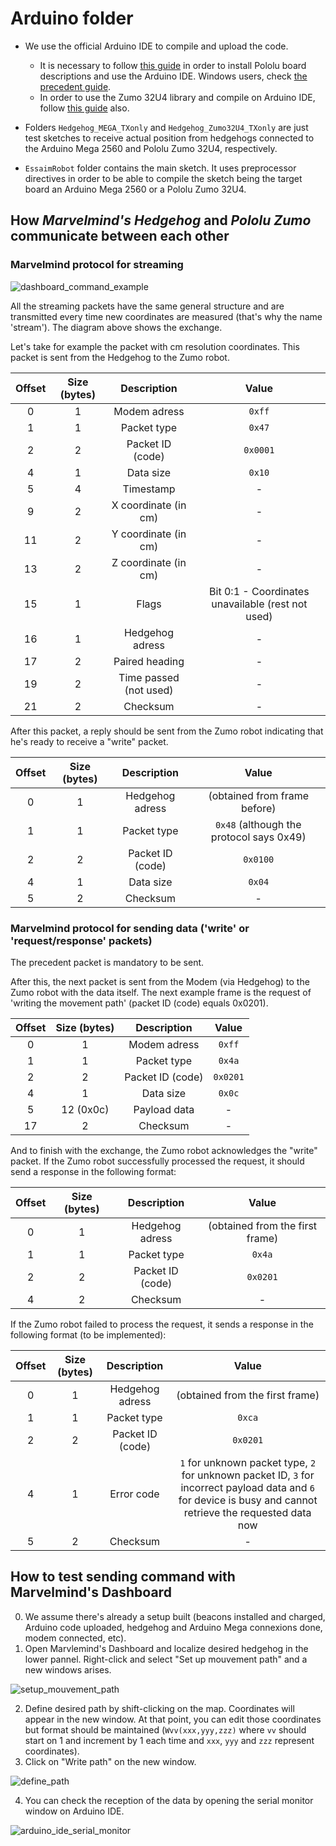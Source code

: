 # Arduino folder

* We use the official Arduino IDE to compile and upload the code.
    * It is necessary to follow [this guide](https://www.pololu.com/docs/0J63/5.2) in order to install Pololu board descriptions and use the Arduino IDE. Windows users, check [the precedent guide](https://www.pololu.com/docs/0J63/5.1). 
    * In order to use the Zumo 32U4 library and compile on Arduino IDE, follow [this guide](https://pololu.github.io/zumo-32u4-arduino-library/) also. 

* Folders `Hedgehog_MEGA_TXonly` and `Hedgehog_Zumo32U4_TXonly` are just test sketches to receive actual position from hedgehogs connected to the Arduino Mega 2560 and Pololu Zumo 32U4, respectively. 

* `EssaimRobot` folder contains the main sketch. It uses preprocessor directives in order to be able to compile the sketch being the target board an Arduino Mega 2560 or a Pololu Zumo 32U4. 

## How _Marvelmind's Hedgehog_ and _Pololu Zumo_ communicate between each other

### Marvelmind protocol for streaming
![dashboard_command_example](http://www.plantuml.com/plantuml/proxy?cache=no&src=https://raw.githubusercontent.com/chletes/IMTA-PS5-EssaimRobots/main/assets/diagrams/dashboard_command_example.iuml)

All the streaming packets have the same general structure and are transmitted every time new coordinates are measured (that's why the name 'stream'). The diagram above shows the exchange. 

Let's take for example the packet with cm resolution coordinates. This packet is sent from the Hedgehog to the Zumo robot. 

| Offset | Size (bytes) | Description | Value |
|:-:|:-:|:-:|:-:|
| 0 | 1 | Modem adress | `0xff` |
| 1 | 1 | Packet type | `0x47` |
| 2 | 2 | Packet ID (code) | `0x0001` |
| 4 | 1 | Data size  | `0x10` |
| 5 | 4 | Timestamp | - |
| 9 | 2 | X coordinate (in cm)  | - |
| 11 | 2 | Y coordinate (in cm)  | - |
| 13 | 2 | Z coordinate (in cm) | - |
| 15 | 1 | Flags  | Bit 0:1 - Coordinates unavailable (rest not used)|
| 16 | 1 | Hedgehog adress | - |
| 17 | 2 | Paired heading  | - |
| 19 | 2 | Time passed (not used) | - |
| 21 | 2 | Checksum  | - |

After this packet, a reply should be sent from the Zumo robot indicating that he's ready to receive a "write" packet.

| Offset | Size (bytes) | Description | Value |
|:-:|:-:|:-:|:-:|
| 0 | 1 | Hedgehog adress | (obtained from frame before) |
| 1 | 1 | Packet type | `0x48` (although the protocol says 0x49) |
| 2 | 2 | Packet ID (code) | `0x0100` |
| 4 | 1 | Data size  | `0x04` |
| 5 | 2 | Checksum  | - |

### Marvelmind protocol for sending data ('write' or 'request/response' packets)
The precedent packet is mandatory to be sent. 

After this, the next packet is sent from the Modem (via Hedgehog) to the Zumo robot with the data itself. The next example frame is the request of 'writing the movement path' (packet ID (code) equals 0x0201).

| Offset | Size (bytes) | Description | Value |
|:-:|:-:|:-:|:-:|
| 0 | 1 | Modem adress | `0xff` |
| 1 | 1 | Packet type | `0x4a` |
| 2 | 2 | Packet ID (code) | `0x0201` |
| 4 | 1 | Data size  | `0x0c` |
| 5 | 12 (0x0c) | Payload data | - |
| 17 | 2 | Checksum  | - |

And to finish with the exchange, the Zumo robot acknowledges the "write" packet. If the Zumo robot successfully processed the request, it should send a response in the following format:

| Offset | Size (bytes) | Description | Value |
|:-:|:-:|:-:|:-:|
| 0 | 1 | Hedgehog adress | (obtained from the first frame) |
| 1 | 1 | Packet type | `0x4a` |
| 2 | 2 | Packet ID (code) | `0x0201` |
| 4 | 2 | Checksum  | - |

If the Zumo robot failed to process the request, it sends a response in the following format (to be implemented): 

| Offset | Size (bytes) | Description | Value |
|:-:|:-:|:-:|:-:|
| 0 | 1 | Hedgehog adress | (obtained from the first frame) |
| 1 | 1 | Packet type | `0xca` |
| 2 | 2 | Packet ID (code) | `0x0201` |
| 4 | 1 | Error code | `1` for unknown packet type, `2` for unknown packet ID, `3` for incorrect payload data and `6` for device is busy and cannot retrieve the requested data now |
| 5 | 2 | Checksum  | - |

## How to test sending command with Marvelmind's Dashboard

0. We assume there's already a setup built (beacons installed and charged, Arduino code uploaded, hedgehog and Arduino Mega connexions done, modem connected, etc). 
1. Open Marvlemind's Dashboard and localize desired hedgehog in the lower pannel. Right-click and select "Set up mouvement path" and a new windows arises. 

![setup_mouvement_path](/assets/img/dashboard_command_example/setup_mouvement_path.png)

2. Define desired path by shift-clicking on the map. Coordinates will appear in the new window. At that point, you can edit those coordinates but format should be maintained (`Wvv(xxx,yyy,zzz)` where `vv` should start on 1 and increment by 1 each time and `xxx`, `yyy` and `zzz` represent coordinates).
3. Click on "Write path" on the new window. 

![define_path](/assets/img/dashboard_command_example/define_path.png)

4. You can check the reception of the data by opening the serial monitor window on Arduino IDE. 

![arduino_ide_serial_monitor](/assets/img/dashboard_command_example/arduino_ide_serial_monitor.png)
